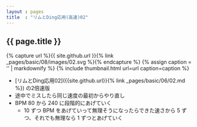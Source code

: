 ```yaml
---
layout : pages
title  : "リムとDing応用(高速)02"
---
```


## {{ page.title }}

{% capture url %}{{ site.github.url }}{% link _pages/basic/08/images/02.svg %}{% endcapture %}
{% assign caption = '' | markdownify %}
{% include thumbnail.html url=url caption=caption %}

* [リムとDing応用02]({{site.github.url}}{% link _pages/basic/06/02.md %}) の2倍速版
* 途中でミスしたら同じ速度の最初からやり直し
* BPM 80 から 240 に段階的にあげていく
  * 10 ずつ BPM をあげていって無理そうになったらできた速さから 5 ずつ、それでも無理なら 1 ずつとあげていく